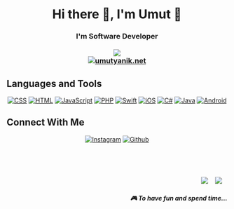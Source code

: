 <h1 align="center">Hi there 👋, I'm Umut 🥳</h1>
<h3 align="center">
I'm Software Developer<br/><br/>
<a href="#"><img src="https://visitor-badge.glitch.me/badge?page_id=umtynkk.umtynkk??style=for-the-badge&logo=appveyor"></a><br/>
<a href="https://umutyanik.net"><img alt="umutyanik.net" src="https://img.shields.io/website?label=umutyanik.net&style=for-the-badge&url=https%3A%2F%2Fumutyanik.net"></a>
</h3>

## Languages and Tools
<p align="center">
    <a href="https://github.com/umtynkk"><img alt="CSS" src="https://img.shields.io/badge/CSS%20-%231572B6.svg?logo=css3&logoColor=white"></a>
    <a href="https://github.com/umtynkk"><img alt="HTML" src="https://img.shields.io/badge/HTML%20-%23E34F26.svg?logo=html5&logoColor=white"></a>
    <a href="https://github.com/umtynkk"><img alt="JavaScript" src="https://img.shields.io/badge/JavaScript%20-%23F7DF1E.svg?logo=javascript&logoColor=black"></a>
    <a href="https://github.com/umtynkk"><img alt="PHP" src="https://img.shields.io/badge/PHP-%23777BB4.svg?logo=php&logoColor=white"></a>
    <a href="https://github.com/umtynkk"><img alt="Swift" src="https://img.shields.io/badge/swift%20-%2314354C.svg?logo=swift&logoColor=white"></a>
    <a href="https://github.com/umtynkk"><img alt="iOS" src="https://img.shields.io/badge/iOS%20-%2314354C.svg?logo=apple&logoColor=white"></a>
    <a href="https://github.com/umtynkk"><img alt="C#" src="https://img.shields.io/badge/csharp%20-%23E34F26.svg?logo=csharp&logoColor=white"></a>
    <a href="https://github.com/umtynkk"><img alt="Java" src="https://img.shields.io/badge/java%20-%231572B6.svg?logo=java&logoColor=white"></a>
    <a href="https://github.com/umtynkk"><img alt="Android" src="https://img.shields.io/badge/android%20-%231572B6.svg?logo=android&logoColor=white"></a>
</p>


## Connect With Me

<p align="center">
    <a href="https://instagram.com/umtynkk"><img alt="Instagram" src="https://img.shields.io/badge/Instagram-%23777BB4.svg?logo=instagram&logoColor=white"></a>
    <a href="https://github.com/umtynkk"><img alt="Github" src="https://img.shields.io/badge/Instagram-%2314354C.svg?logo=github&logoColor=white"></a>
</p>
<br>
<br>

##

<p align="right">
  <a href="https://open.spotify.com/user/21d4jz4hdhxufrs2ijcqb6baq?si=24ef7033e7fd40a3"><img src="https://img.shields.io/badge/spotify-%231ED760.svg?&style=for-the-badge&logo=spotify&logoColor=white" /></a>&nbsp;&nbsp;&nbsp;
  <a href="https://steamcommunity.com/id/reissumt/"><img src="https://img.shields.io/badge/Steam-%23000000.svg?&style=for-the-badge&logo=steam&logoColor=white" /></a>&nbsp;&nbsp;&nbsp;
  <h5 align="right">🎮 To have fun and spend time...</h5>
</p>
